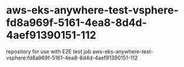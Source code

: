 # aws-eks-anywhere-test-vsphere-fd8a969f-5161-4ea8-8d4d-4aef91390151-112
repository for use with E2E test job aws-eks-anywhere-test-vsphere:fd8a969f-5161-4ea8-8d4d-4aef91390151-112

